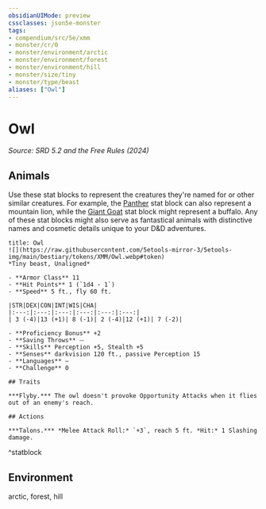 ```yaml
---
obsidianUIMode: preview
cssclasses: json5e-monster
tags:
- compendium/src/5e/xmm
- monster/cr/0
- monster/environment/arctic
- monster/environment/forest
- monster/environment/hill
- monster/size/tiny
- monster/type/beast
aliases: ["Owl"]
---
```

# Owl
*Source: SRD 5.2 and the Free Rules (2024)*  

## Animals

Use these stat blocks to represent the creatures they're named for or other similar creatures. For example, the [Panther](panther-xmm.md) stat block can also represent a mountain lion, while the [Giant Goat](giant-goat-xmm.md) stat block might represent a buffalo. Any of these stat blocks might also serve as fantastical animals with distinctive names and cosmetic details unique to your D&D adventures.

```ad-statblock
title: Owl
![](https://raw.githubusercontent.com/5etools-mirror-3/5etools-img/main/bestiary/tokens/XMM/Owl.webp#token)
*Tiny beast, Unaligned*

- **Armor Class** 11
- **Hit Points** 1 (`1d4 - 1`)
- **Speed** 5 ft., fly 60 ft.

|STR|DEX|CON|INT|WIS|CHA|
|:---:|:---:|:---:|:---:|:---:|:---:|
| 3 (-4)|13 (+1)| 8 (-1)| 2 (-4)|12 (+1)| 7 (-2)|

- **Proficiency Bonus** +2
- **Saving Throws** ⏤
- **Skills** Perception +5, Stealth +5
- **Senses** darkvision 120 ft., passive Perception 15
- **Languages** —
- **Challenge** 0

## Traits

***Flyby.*** The owl doesn't provoke Opportunity Attacks when it flies out of an enemy's reach.

## Actions

***Talons.*** *Melee Attack Roll:* `+3`, reach 5 ft. *Hit:* 1 Slashing damage.
```
^statblock

## Environment

arctic, forest, hill